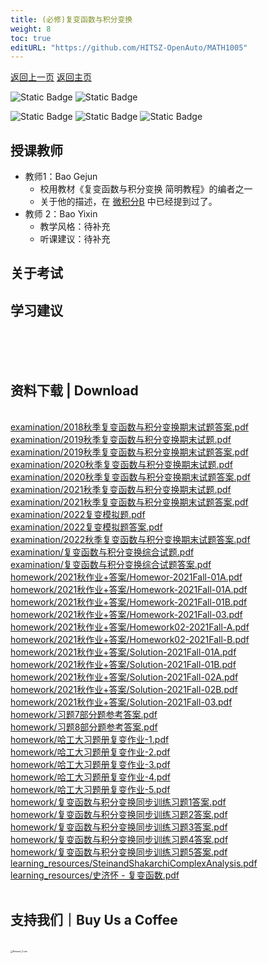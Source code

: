 ```yaml
---
title: (必修)复变函数与积分变换
weight: 8
toc: true
editURL: "https://github.com/HITSZ-OpenAuto/MATH1005"
---
```


[返回上一页]()
[返回主页]()

![Static Badge](https://img.shields.io/badge/%E8%80%83%E8%AF%95%E8%AF%BE-red)
![Static Badge](https://img.shields.io/badge/%E5%AD%A6%E5%88%86-2.5-moccasin)

![Static Badge](https://img.shields.io/badge/%E6%88%90%E7%BB%A9%E6%9E%84%E6%88%90-gold)
![Static Badge](https://img.shields.io/badge/%E4%BD%9C%E4%B8%9A-20%25-wheat)
![Static Badge](https://img.shields.io/badge/%E6%9C%9F%E6%9C%AB%E8%80%83%E8%AF%95-80%25-wheat)

## 授课教师

- 教师1：Bao Gejun
  - 校用教材《复变函数与积分变换 简明教程》的编者之一
  - 关于他的描述，在 [微积分B](https://github.com/HITSZ-Auto/HITSZ-OpenAuto/tree/master/%E5%A4%A7%E4%B8%80%E4%B8%8B/%E9%AB%98%E7%AD%89%E6%95%B0%E5%AD%A6B) 中已经提到过了。
- 教师 2：Bao Yixin
  - 教学风格：待补充
  - 听课建议：待补充

## 关于考试

## 学习建议
<br>
<br>
<br>
<h2>资料下载 | Download</h2>
<br>
<a href="https://cdn.jsdelivr.net/gh/HITSZ-OpenAuto/MATH1005/examination/2018%E7%A7%8B%E5%AD%A3%E5%A4%8D%E5%8F%98%E5%87%BD%E6%95%B0%E4%B8%8E%E7%A7%AF%E5%88%86%E5%8F%98%E6%8D%A2%E6%9C%9F%E6%9C%AB%E8%AF%95%E9%A2%98%E7%AD%94%E6%A1%88.pdf">examination/2018秋季复变函数与积分变换期末试题答案.pdf</a>
<br>
<a href="https://cdn.jsdelivr.net/gh/HITSZ-OpenAuto/MATH1005/examination/2019%E7%A7%8B%E5%AD%A3%E5%A4%8D%E5%8F%98%E5%87%BD%E6%95%B0%E4%B8%8E%E7%A7%AF%E5%88%86%E5%8F%98%E6%8D%A2%E6%9C%9F%E6%9C%AB%E8%AF%95%E9%A2%98.pdf">examination/2019秋季复变函数与积分变换期末试题.pdf</a>
<br>
<a href="https://cdn.jsdelivr.net/gh/HITSZ-OpenAuto/MATH1005/examination/2019%E7%A7%8B%E5%AD%A3%E5%A4%8D%E5%8F%98%E5%87%BD%E6%95%B0%E4%B8%8E%E7%A7%AF%E5%88%86%E5%8F%98%E6%8D%A2%E6%9C%9F%E6%9C%AB%E8%AF%95%E9%A2%98%E7%AD%94%E6%A1%88.pdf">examination/2019秋季复变函数与积分变换期末试题答案.pdf</a>
<br>
<a href="https://cdn.jsdelivr.net/gh/HITSZ-OpenAuto/MATH1005/examination/2020%E7%A7%8B%E5%AD%A3%E5%A4%8D%E5%8F%98%E5%87%BD%E6%95%B0%E4%B8%8E%E7%A7%AF%E5%88%86%E5%8F%98%E6%8D%A2%E6%9C%9F%E6%9C%AB%E8%AF%95%E9%A2%98.pdf">examination/2020秋季复变函数与积分变换期末试题.pdf</a>
<br>
<a href="https://cdn.jsdelivr.net/gh/HITSZ-OpenAuto/MATH1005/examination/2020%E7%A7%8B%E5%AD%A3%E5%A4%8D%E5%8F%98%E5%87%BD%E6%95%B0%E4%B8%8E%E7%A7%AF%E5%88%86%E5%8F%98%E6%8D%A2%E6%9C%9F%E6%9C%AB%E8%AF%95%E9%A2%98%E7%AD%94%E6%A1%88.pdf">examination/2020秋季复变函数与积分变换期末试题答案.pdf</a>
<br>
<a href="https://cdn.jsdelivr.net/gh/HITSZ-OpenAuto/MATH1005/examination/2021%E7%A7%8B%E5%AD%A3%E5%A4%8D%E5%8F%98%E5%87%BD%E6%95%B0%E4%B8%8E%E7%A7%AF%E5%88%86%E5%8F%98%E6%8D%A2%E6%9C%9F%E6%9C%AB%E8%AF%95%E9%A2%98.pdf">examination/2021秋季复变函数与积分变换期末试题.pdf</a>
<br>
<a href="https://cdn.jsdelivr.net/gh/HITSZ-OpenAuto/MATH1005/examination/2021%E7%A7%8B%E5%AD%A3%E5%A4%8D%E5%8F%98%E5%87%BD%E6%95%B0%E4%B8%8E%E7%A7%AF%E5%88%86%E5%8F%98%E6%8D%A2%E6%9C%9F%E6%9C%AB%E8%AF%95%E9%A2%98%E7%AD%94%E6%A1%88.pdf">examination/2021秋季复变函数与积分变换期末试题答案.pdf</a>
<br>
<a href="https://cdn.jsdelivr.net/gh/HITSZ-OpenAuto/MATH1005/examination/2022%E5%A4%8D%E5%8F%98%E6%A8%A1%E6%8B%9F%E9%A2%98.pdf">examination/2022复变模拟题.pdf</a>
<br>
<a href="https://cdn.jsdelivr.net/gh/HITSZ-OpenAuto/MATH1005/examination/2022%E5%A4%8D%E5%8F%98%E6%A8%A1%E6%8B%9F%E9%A2%98%E7%AD%94%E6%A1%88.pdf">examination/2022复变模拟题答案.pdf</a>
<br>
<a href="https://cdn.jsdelivr.net/gh/HITSZ-OpenAuto/MATH1005/examination/2022%E7%A7%8B%E5%AD%A3%E5%A4%8D%E5%8F%98%E5%87%BD%E6%95%B0%E4%B8%8E%E7%A7%AF%E5%88%86%E5%8F%98%E6%8D%A2%E6%9C%9F%E6%9C%AB%E8%AF%95%E9%A2%98%E7%AD%94%E6%A1%88.pdf">examination/2022秋季复变函数与积分变换期末试题答案.pdf</a>
<br>
<a href="https://cdn.jsdelivr.net/gh/HITSZ-OpenAuto/MATH1005/examination/%E5%A4%8D%E5%8F%98%E5%87%BD%E6%95%B0%E4%B8%8E%E7%A7%AF%E5%88%86%E5%8F%98%E6%8D%A2%E7%BB%BC%E5%90%88%E8%AF%95%E9%A2%98.pdf">examination/复变函数与积分变换综合试题.pdf</a>
<br>
<a href="https://cdn.jsdelivr.net/gh/HITSZ-OpenAuto/MATH1005/examination/%E5%A4%8D%E5%8F%98%E5%87%BD%E6%95%B0%E4%B8%8E%E7%A7%AF%E5%88%86%E5%8F%98%E6%8D%A2%E7%BB%BC%E5%90%88%E8%AF%95%E9%A2%98%E7%AD%94%E6%A1%88.pdf">examination/复变函数与积分变换综合试题答案.pdf</a>
<br>
<a href="https://cdn.jsdelivr.net/gh/HITSZ-OpenAuto/MATH1005/homework/2021%E7%A7%8B%E4%BD%9C%E4%B8%9A%2B%E7%AD%94%E6%A1%88/Homewor-2021Fall-01A.pdf">homework/2021秋作业+答案/Homewor-2021Fall-01A.pdf</a>
<br>
<a href="https://cdn.jsdelivr.net/gh/HITSZ-OpenAuto/MATH1005/homework/2021%E7%A7%8B%E4%BD%9C%E4%B8%9A%2B%E7%AD%94%E6%A1%88/Homework-2021Fall-01A.pdf">homework/2021秋作业+答案/Homework-2021Fall-01A.pdf</a>
<br>
<a href="https://cdn.jsdelivr.net/gh/HITSZ-OpenAuto/MATH1005/homework/2021%E7%A7%8B%E4%BD%9C%E4%B8%9A%2B%E7%AD%94%E6%A1%88/Homework-2021Fall-01B.pdf">homework/2021秋作业+答案/Homework-2021Fall-01B.pdf</a>
<br>
<a href="https://cdn.jsdelivr.net/gh/HITSZ-OpenAuto/MATH1005/homework/2021%E7%A7%8B%E4%BD%9C%E4%B8%9A%2B%E7%AD%94%E6%A1%88/Homework-2021Fall-03.pdf">homework/2021秋作业+答案/Homework-2021Fall-03.pdf</a>
<br>
<a href="https://cdn.jsdelivr.net/gh/HITSZ-OpenAuto/MATH1005/homework/2021%E7%A7%8B%E4%BD%9C%E4%B8%9A%2B%E7%AD%94%E6%A1%88/Homework02-2021Fall-A.pdf">homework/2021秋作业+答案/Homework02-2021Fall-A.pdf</a>
<br>
<a href="https://cdn.jsdelivr.net/gh/HITSZ-OpenAuto/MATH1005/homework/2021%E7%A7%8B%E4%BD%9C%E4%B8%9A%2B%E7%AD%94%E6%A1%88/Homework02-2021Fall-B.pdf">homework/2021秋作业+答案/Homework02-2021Fall-B.pdf</a>
<br>
<a href="https://cdn.jsdelivr.net/gh/HITSZ-OpenAuto/MATH1005/homework/2021%E7%A7%8B%E4%BD%9C%E4%B8%9A%2B%E7%AD%94%E6%A1%88/Solution-2021Fall-01A.pdf">homework/2021秋作业+答案/Solution-2021Fall-01A.pdf</a>
<br>
<a href="https://cdn.jsdelivr.net/gh/HITSZ-OpenAuto/MATH1005/homework/2021%E7%A7%8B%E4%BD%9C%E4%B8%9A%2B%E7%AD%94%E6%A1%88/Solution-2021Fall-01B.pdf">homework/2021秋作业+答案/Solution-2021Fall-01B.pdf</a>
<br>
<a href="https://cdn.jsdelivr.net/gh/HITSZ-OpenAuto/MATH1005/homework/2021%E7%A7%8B%E4%BD%9C%E4%B8%9A%2B%E7%AD%94%E6%A1%88/Solution-2021Fall-02A.pdf">homework/2021秋作业+答案/Solution-2021Fall-02A.pdf</a>
<br>
<a href="https://cdn.jsdelivr.net/gh/HITSZ-OpenAuto/MATH1005/homework/2021%E7%A7%8B%E4%BD%9C%E4%B8%9A%2B%E7%AD%94%E6%A1%88/Solution-2021Fall-02B.pdf">homework/2021秋作业+答案/Solution-2021Fall-02B.pdf</a>
<br>
<a href="https://cdn.jsdelivr.net/gh/HITSZ-OpenAuto/MATH1005/homework/2021%E7%A7%8B%E4%BD%9C%E4%B8%9A%2B%E7%AD%94%E6%A1%88/Solution-2021Fall-03.pdf">homework/2021秋作业+答案/Solution-2021Fall-03.pdf</a>
<br>
<a href="https://cdn.jsdelivr.net/gh/HITSZ-OpenAuto/MATH1005/homework/%E4%B9%A0%E9%A2%987%E9%83%A8%E5%88%86%E9%A2%98%E5%8F%82%E8%80%83%E7%AD%94%E6%A1%88.pdf">homework/习题7部分题参考答案.pdf</a>
<br>
<a href="https://cdn.jsdelivr.net/gh/HITSZ-OpenAuto/MATH1005/homework/%E4%B9%A0%E9%A2%988%E9%83%A8%E5%88%86%E9%A2%98%E5%8F%82%E8%80%83%E7%AD%94%E6%A1%88.pdf">homework/习题8部分题参考答案.pdf</a>
<br>
<a href="https://cdn.jsdelivr.net/gh/HITSZ-OpenAuto/MATH1005/homework/%E5%93%88%E5%B7%A5%E5%A4%A7%E4%B9%A0%E9%A2%98%E5%86%8C%E5%A4%8D%E5%8F%98%E4%BD%9C%E4%B8%9A-1.pdf">homework/哈工大习题册复变作业-1.pdf</a>
<br>
<a href="https://cdn.jsdelivr.net/gh/HITSZ-OpenAuto/MATH1005/homework/%E5%93%88%E5%B7%A5%E5%A4%A7%E4%B9%A0%E9%A2%98%E5%86%8C%E5%A4%8D%E5%8F%98%E4%BD%9C%E4%B8%9A-2.pdf">homework/哈工大习题册复变作业-2.pdf</a>
<br>
<a href="https://cdn.jsdelivr.net/gh/HITSZ-OpenAuto/MATH1005/homework/%E5%93%88%E5%B7%A5%E5%A4%A7%E4%B9%A0%E9%A2%98%E5%86%8C%E5%A4%8D%E5%8F%98%E4%BD%9C%E4%B8%9A-3.pdf">homework/哈工大习题册复变作业-3.pdf</a>
<br>
<a href="https://cdn.jsdelivr.net/gh/HITSZ-OpenAuto/MATH1005/homework/%E5%93%88%E5%B7%A5%E5%A4%A7%E4%B9%A0%E9%A2%98%E5%86%8C%E5%A4%8D%E5%8F%98%E4%BD%9C%E4%B8%9A-4.pdf">homework/哈工大习题册复变作业-4.pdf</a>
<br>
<a href="https://cdn.jsdelivr.net/gh/HITSZ-OpenAuto/MATH1005/homework/%E5%93%88%E5%B7%A5%E5%A4%A7%E4%B9%A0%E9%A2%98%E5%86%8C%E5%A4%8D%E5%8F%98%E4%BD%9C%E4%B8%9A-5.pdf">homework/哈工大习题册复变作业-5.pdf</a>
<br>
<a href="https://cdn.jsdelivr.net/gh/HITSZ-OpenAuto/MATH1005/homework/%E5%A4%8D%E5%8F%98%E5%87%BD%E6%95%B0%E4%B8%8E%E7%A7%AF%E5%88%86%E5%8F%98%E6%8D%A2%E5%90%8C%E6%AD%A5%E8%AE%AD%E7%BB%83%E4%B9%A0%E9%A2%981%E7%AD%94%E6%A1%88.pdf">homework/复变函数与积分变换同步训练习题1答案.pdf</a>
<br>
<a href="https://cdn.jsdelivr.net/gh/HITSZ-OpenAuto/MATH1005/homework/%E5%A4%8D%E5%8F%98%E5%87%BD%E6%95%B0%E4%B8%8E%E7%A7%AF%E5%88%86%E5%8F%98%E6%8D%A2%E5%90%8C%E6%AD%A5%E8%AE%AD%E7%BB%83%E4%B9%A0%E9%A2%982%E7%AD%94%E6%A1%88.pdf">homework/复变函数与积分变换同步训练习题2答案.pdf</a>
<br>
<a href="https://cdn.jsdelivr.net/gh/HITSZ-OpenAuto/MATH1005/homework/%E5%A4%8D%E5%8F%98%E5%87%BD%E6%95%B0%E4%B8%8E%E7%A7%AF%E5%88%86%E5%8F%98%E6%8D%A2%E5%90%8C%E6%AD%A5%E8%AE%AD%E7%BB%83%E4%B9%A0%E9%A2%983%E7%AD%94%E6%A1%88.pdf">homework/复变函数与积分变换同步训练习题3答案.pdf</a>
<br>
<a href="https://cdn.jsdelivr.net/gh/HITSZ-OpenAuto/MATH1005/homework/%E5%A4%8D%E5%8F%98%E5%87%BD%E6%95%B0%E4%B8%8E%E7%A7%AF%E5%88%86%E5%8F%98%E6%8D%A2%E5%90%8C%E6%AD%A5%E8%AE%AD%E7%BB%83%E4%B9%A0%E9%A2%984%E7%AD%94%E6%A1%88.pdf">homework/复变函数与积分变换同步训练习题4答案.pdf</a>
<br>
<a href="https://cdn.jsdelivr.net/gh/HITSZ-OpenAuto/MATH1005/homework/%E5%A4%8D%E5%8F%98%E5%87%BD%E6%95%B0%E4%B8%8E%E7%A7%AF%E5%88%86%E5%8F%98%E6%8D%A2%E5%90%8C%E6%AD%A5%E8%AE%AD%E7%BB%83%E4%B9%A0%E9%A2%985%E7%AD%94%E6%A1%88.pdf">homework/复变函数与积分变换同步训练习题5答案.pdf</a>
<br>
<a href="https://cdn.jsdelivr.net/gh/HITSZ-OpenAuto/MATH1005/learning_resources/SteinandShakarchiComplexAnalysis.pdf">learning_resources/SteinandShakarchiComplexAnalysis.pdf</a>
<br>
<a href="https://cdn.jsdelivr.net/gh/HITSZ-OpenAuto/MATH1005/learning_resources/%E5%8F%B2%E6%B5%8E%E6%80%80%20-%20%E5%A4%8D%E5%8F%98%E5%87%BD%E6%95%B0.pdf">learning_resources/史济怀 - 复变函数.pdf</a>
<br>
<br>
<h2>支持我们｜Buy Us a Coffee</h2>
<br>
<img src="https://mitcher-1316637614.cos.ap-nanjing.myqcloud.com/hoa/20231112170457.png?imageSlim" alt="Reward_Code" style="zoom:25%; display: block; margin: 0 auto;" />            